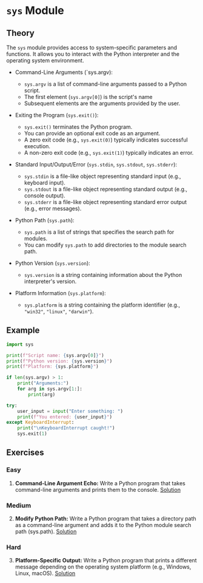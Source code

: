 # `sys` Module

## Theory

The `sys` module provides access to system-specific parameters and functions. It allows you to interact with the Python interpreter and the operating system environment.

- Command-Line Arguments (`sys.argv):

  - `sys.argv` is a list of command-line arguments passed to a Python script.
  - The first element (`sys.argv[0]`) is the script's name
  - Subsequent elements are the arguments provided by the user.

- Exiting the Program (`sys.exit()`):

  - `sys.exit()` terminates the Python program.
  - You can provide an optional exit code as an argument.
  - A zero exit code (e.g., `sys.exit(0)`) typically indicates successful execution.
  - A non-zero exit code (e.g., `sys.exit(1)`) typically indicates an error.

- Standard Input/Output/Error (`sys.stdin`, `sys.stdout`, `sys.stderr`):

  - `sys.stdin` is a file-like object representing standard input (e.g., keyboard input).
  - `sys.stdout` is a file-like object representing standard output (e.g., console output).
  - `sys.stderr` is a file-like object representing standard error output (e.g., error messages).

- Python Path (`sys.path`):

  - `sys.path` is a list of strings that specifies the search path for modules.
  - You can modify `sys.path` to add directories to the module search path.

- Python Version (`sys.version`):

  - `sys.version` is a string containing information about the Python interpreter's version.

- Platform Information (`sys.platform`):

  - `sys.platform` is a string containing the platform identifier (e.g., `"win32"`, `"linux"`, `"darwin"`).

## Example

```python
import sys

print(f"Script name: {sys.argv[0]}")
print(f"Python version: {sys.version}")
print(f"Platform: {sys.platform}")

if len(sys.argv) > 1:
    print("Arguments:")
    for arg in sys.argv[1:]:
        print(arg)

try:
    user_input = input("Enter something: ")
    print(f"You entered: {user_input}")
except KeyboardInterrupt:
    print("\nKeyboardInterrupt caught!")
    sys.exit(1)
```

## Exercises

### Easy

1. **Command-Line Argument Echo:** Write a Python program that takes command-line arguments and prints them to the console. [Solution](./Exercises/01.py)

### Medium

2. **Modify Python Path:** Write a Python program that takes a directory path as a command-line argument and adds it to the Python module search path (sys.path). [Solution](./Exercises/02.py)

### Hard

3. **Platform-Specific Output:** Write a Python program that prints a different message depending on the operating system platform (e.g., Windows, Linux, macOS). [Solution](./Exercises/03.py)
